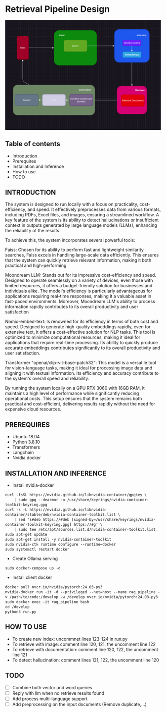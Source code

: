 # Retrieval Pipeline Design
![pipeline](docs/pipeline.png)
## Table of contents
- Introduction
- Prerequires
- Installation and Inference
- How to use 
- TODO

## INTRODUCTION
The system is designed to run locally with a focus on practicality, cost-efficiency, and speed. It effectively preprocesses data from various formats, including PDFs, Excel files, and images, ensuring a streamlined workflow. A key feature of the system is its ability to detect hallucinations or insufficient context in outputs generated by large language models (LLMs), enhancing the reliability of the results.

To achieve this, the system incorporates several powerful tools:

Faiss: Chosen for its ability to perform fast and lightweight similarity searches, Faiss excels in handling large-scale data efficiently. This ensures that the system can quickly retrieve relevant information, making it both practical and high-performing.

Moondream LLM: Stands out for its impressive cost-efficiency and speed. Designed to operate seamlessly on a variety of devices, even those with limited resources, it offers a budget-friendly solution for businesses and individuals alike. The model's efficiency is particularly advantageous for applications requiring real-time responses, making it a valuable asset in fast-paced environments. Moreover, Moondream LLM's ability to process information rapidly contributes to its overall productivity and user satisfaction

Nomic-embed-text:  Is renowned for its efficiency in terms of both cost and speed. Designed to generate high-quality embeddings rapidly, even for extensive text, it offers a cost-effective solution for NLP tasks. This tool is optimized to minimize computational resources, making it ideal for applications that require real-time processing. Its ability to quickly produce accurate embeddings contributes significantly to its overall productivity and user satisfaction.

Transformer "openai/clip-vit-base-patch32": This model is a versatile tool for vision-language tasks, making it ideal for processing image data and aligning it with textual information. Its efficiency and accuracy contribute to the system's overall speed and reliability.

By running the system locally on a GPU RTX 3060 with 16GB RAM, it maintains a high level of performance while significantly reducing operational costs. This setup ensures that the system remains both practical and cost-efficient, delivering results rapidly without the need for expensive cloud resources.

## PREREQUIRES
- Ubuntu 18.04
- Python 3.8.10
- Transformers
- Langchain
- Nvidia docker


## INSTALLATION AND INFERENCE
- Install nvidia-docker
```
curl -fsSL https://nvidia.github.io/libnvidia-container/gpgkey \
    | sudo gpg --dearmor -o /usr/share/keyrings/nvidia-container-toolkit-keyring.gpg
curl -s -L https://nvidia.github.io/libnvidia-container/stable/deb/nvidia-container-toolkit.list \
    | sed 's#deb https://#deb [signed-by=/usr/share/keyrings/nvidia-container-toolkit-keyring.gpg] https://#g' \
    | sudo tee /etc/apt/sources.list.d/nvidia-container-toolkit.list
sudo apt-get update
sudo apt-get install -y nvidia-container-toolkit
sudo nvidia-ctk runtime configure --runtime=docker
sudo systemctl restart docker
```

- Create Ollama serving
```
sudo docker-compose up -d
```

- Install client docker
```
docker pull nvcr.io/nvidia/pytorch:24.03-py3
nvidia-docker run -it -d --privileged --net=host --name rag_pipeline -v /path/to/code:/develop -w /develop nvcr.io/nvidia/pytorch:24.03-py3
sudo docker exec -it rag_pipeline bash
cd /develop
python3 run.py
```

## HOW TO USE
- To create new index: uncommnet lines 123-124 in run.py 
- To retrieve with image: comment line 120, 121, the uncomment line 122 
- To retrieve with documentation: comment line 120, 122, the uncomment line 121 
- To detect hallucination: comment lines 121, 122, the uncomment line 120


## TODO
- [ ] Combine both vector and word queries
- [ ] Reply with llm when no retrieve results found
- [ ] Add process multi-language support
- [ ] Add preprocessing on the input documents (Remove duplicate,...)